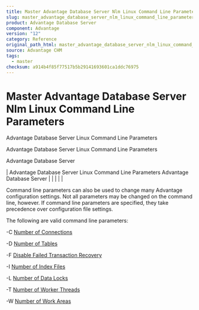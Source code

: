 ```yaml
---
title: Master Advantage Database Server Nlm Linux Command Line Parameters
slug: master_advantage_database_server_nlm_linux_command_line_parameters
product: Advantage Database Server
component: Advantage
version: "12"
category: Reference
original_path_html: master_advantage_database_server_nlm_linux_command_line_parameters.htm
source: Advantage CHM
tags:
  - master
checksum: a914b4f85f77517b5b29141693601ca1ddc76975
---
```


# Master Advantage Database Server Nlm Linux Command Line Parameters

Advantage Database Server Linux Command Line Parameters

Advantage Database Server Linux Command Line Parameters

Advantage Database Server

| Advantage Database Server Linux Command Line Parameters  Advantage Database Server |  |  |  |  |

Command line parameters can also be used to change many Advantage configuration settings. Not all parameters may be changed on the command line, however. If command line parameters are specified, they take precedence over configuration file settings.

The following are valid command line parameters:

-C [Number of Connections](master_number_of_connections_c_.md)

-D [Number of Tables](master_number_of_tables_d_.md)

-F [Disable Failed Transaction Recovery](master_disable_failed_transaction_recovery_f_.md)

-I [Number of Index Files](master_number_of_index_files_i_.md)

-L [Number of Data Locks](master_number_of_data_locks_l_.md)

-T [Number of Worker Threads](master_number_of_worker_threads_t_.md)

-W [Number of Work Areas](master_number_of_work_areas_w_.md)
